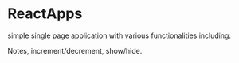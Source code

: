 # ReactApps
simple single page application with various functionalities including:

Notes, increment/decrement, show/hide.
